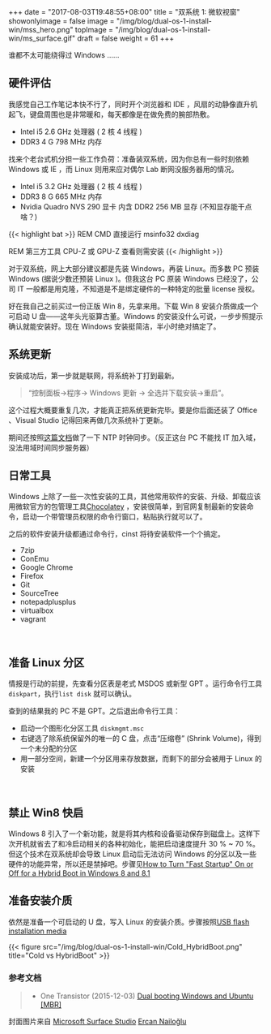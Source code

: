 +++
date = "2017-08-03T19:48:55+08:00"
title = "双系统 1: 微软视窗"
showonlyimage = false
image = "/img/blog/dual-os-1-install-win/mss_hero.png"
topImage = "/img/blog/dual-os-1-install-win/ms_surface.gif"
draft = false
weight = 61
+++

谁都不太可能绕得过 Windows ……
<!--more-->

## 硬件评估

我感觉自己工作笔记本快不行了，同时开个浏览器和 IDE ，风扇的动静像直升机起飞，键盘周围也是非常暖和，每天都像是在做免费的腕部热敷。

- Intel i5 2.6 GHz 处理器 ( 2 核 4 线程 )
- DDR3 4 G 798 MHz 内存

找来个老台式机分担一些工作负荷：准备装双系统，因为你总有一些时刻依赖 Windows 或 IE ，而 Linux 则用来应对偶尔 Lab 断网没服务器用的情况。

- Intel i5 3.2 GHz 处理器 ( 2 核 4 线程 )
- DDR3 8 G 665 MHz 内存
- Nvidia Quadro NVS 290 显卡 内含 DDR2 256 MB 显存 (不知显存能干点啥？)

{{< highlight bat >}}
REM CMD 直接运行
msinfo32
dxdiag

REM 第三方工具 CPU-Z 或 GPU-Z 查看则需安装
{{< /highlight >}}

对于双系统，网上大部分建议都是先装 Windows，再装 Linux。而多数 PC 预装 Windows (据说少数还预装 Linux )。但我这台 PC 原装 Windows 已经没了，公司 IT 一般都是用克隆，不知道是不是绑定硬件的一种特定的批量 license 授权。

好在我自己之前买过一份正版 Win 8，先拿来用。下载 Win 8 安装介质做成一个可启动 U 盘——这年头光驱算古董。Windows 的安装没什么可说，一步步照提示确认就能安装好。现在 Windows 安装挺简洁，半小时绝对搞定了。

## 系统更新

安装成功后，第一步就是联网，将系统补丁打到最新。

> “控制面板->程序-> Windows 更新 -> 全选并下载安装->重启”。

这个过程大概要重复几次，才能真正把系统更新完毕。要是你后面还装了 Office 、Visual Studio 记得回来再做几次系统补丁更新。

期间还按照[这篇文档](http://xyz.cinc.biz/2015/04/windows-w32tm.html)做了一下 NTP 时钟同步。（反正这台 PC 不能找 IT 加入域，没法用域时间同步服务器）


## 日常工具

Windows 上除了一些一次性安装的工具，其他常用软件的安装、升级、卸载应该用微软官方的包管理工具[Chocolatey](https://en.wikipedia.org/wiki/NuGet) ，安装很简单，到官网复制最新的安装命令，启动一个带管理员权限的命令行窗口，粘贴执行就可以了。

之后的软件安装升级都通过命令行，cinst 将待安装软件一个个搞定。

- 7zip
- ConEmu
- Google Chrome
- Firefox
- Git
- SourceTree
- notepadplusplus
- virtualbox
- vagrant

<br />

## 准备 Linux 分区

情报是行动的前提，先查看分区表是老式 MSDOS 或新型 GPT 。运行命令行工具``` diskpart ```，执行``` list disk ``` 就可以确认。

查到的结果我的 PC 不是 GPT。之后退出命令行工具：

- 启动一个图形化分区工具 ``` diskmgmt.msc ```
- 右键选了除系统保留外的唯一的 C 盘，点击“压缩卷” (Shrink Volume)，得到一个未分配的分区
- 用一部分空间，新建一个分区用来存放数据，而剩下的部分会被用于 Linux 的安装

<br />

## 禁止 Win8 快启

Windows 8 引入了一个新功能，就是将其内核和设备驱动保存到磁盘上。这样下次开机就省去了和冷启动相关的各种初始化，能把启动速度提升 30 % ~ 70 %。但这个技术在双系统却会导致 Linux 启动后无法访问 Windows 的分区以及一些硬件的功能异常，所以还是禁掉吧。步骤见[How to Turn "Fast Startup" On or Off for a Hybrid Boot in Windows 8 and 8.1](https://www.eightforums.com/tutorials/6320-fast-startup-turn-off-windows-8-a.html)

## 准备安装介质

依然是准备一个可启动的 U 盘，写入 Linux 的安装介质。步骤按照[USB flash installation media](https://wiki.archlinux.org/index.php/USB_flash_installation_media)

{{< figure src="/img/blog/dual-os-1-install-win/Cold_HybridBoot.png" title="Cold vs HybridBoot" >}}

### 参考文档

> - One Transistor (2015-12-03) [Dual booting Windows and Ubuntu [MBR]](
https://onetransistor.blogspot.fr/2015/03/dual-boot-windows-and-ubuntu.html)

封面图片来自 [Microsoft Surface Studio](https://dribbble.com/shots/3076441-Microsoft-Surface-Studio) <a href="https://dribbble.com/ercannailoglu"><i class="fa fa-dribbble" aria-hidden="true"></i> Ercan Nailoğlu</a>  
